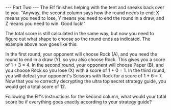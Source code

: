--- Part Two ---
The Elf finishes helping with the tent and sneaks back over to you. "Anyway,
the second column says how the round needs to end: X means you need to lose,
Y means you need to end the round in a draw, and Z means you need to win. Good
luck!"

The total score is still calculated in the same way, but now you need to figure
out what shape to choose so the round ends as indicated. The example above now
goes like this:

In the first round, your opponent will choose Rock (A), and you need the round
to end in a draw (Y), so you also choose Rock. This gives you a score of
1 + 3 = 4.
In the second round, your opponent will choose Paper (B), and you choose Rock
so you lose (X) with a score of 1 + 0 = 1.
In the third round, you will defeat your opponent's Scissors with Rock for a
score of 1 + 6 = 7.
Now that you're correctly decrypting the ultra top secret strategy guide, you
would get a total score of 12.

Following the Elf's instructions for the second column, what would your total
score be if everything goes exactly according to your strategy guide?
